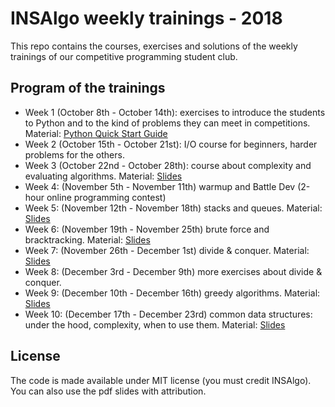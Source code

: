 INSAlgo weekly trainings - 2018
===

This repo contains the courses, exercises and solutions of the weekly trainings of our competitive programming student club.

## Program of the trainings

 - Week 1 (October 8th - October 14th): exercises to introduce the students to Python and to the kind of problems they can meet in competitions. Material: [Python Quick Start Guide](python_quickstart.pdf)
 - Week 2 (October 15th - October 21st): I/O course for beginners, harder problems for the others.
 - Week 3 (October 22nd - October 28th): course about complexity and evaluating algorithms. Material: [Slides](W03_oct22_oct28/complexity-slides.pdf)
 - Week 4: (November 5th - November 11th) warmup and Battle Dev (2-hour online programming contest)
 - Week 5: (November 12th - November 18th) stacks and queues. Material: [Slides](W05_nov12_nov18/stacks_and_queues.pdf)
 - Week 6: (November 19th - November 25th) brute force and bracktracking. Material: [Slides](W06_nov19_nov25/Brute_force_and_backtracking.pdf)
 - Week 7: (November 26th - December 1st) divide & conquer. Material: [Slides](W07_nov26_dec2/Divide_and_Conquer.pdf)
 - Week 8: (December 3rd - December 9th) more exercises about divide & conquer.
 - Week 9: (December 10th - December 16th) greedy algorithms. Material: [Slides](W09_dec10_dec16/Greedy.pdf)
 - Week 10: (December 17th - December 23rd) common data structures: under the hood, complexity, when to use them. Material: [Slides](W10_dec17_dec23/DataStructures.pdf)

## License

The code is made available under MIT license (you must credit INSAlgo). You can also use the pdf slides with attribution.
